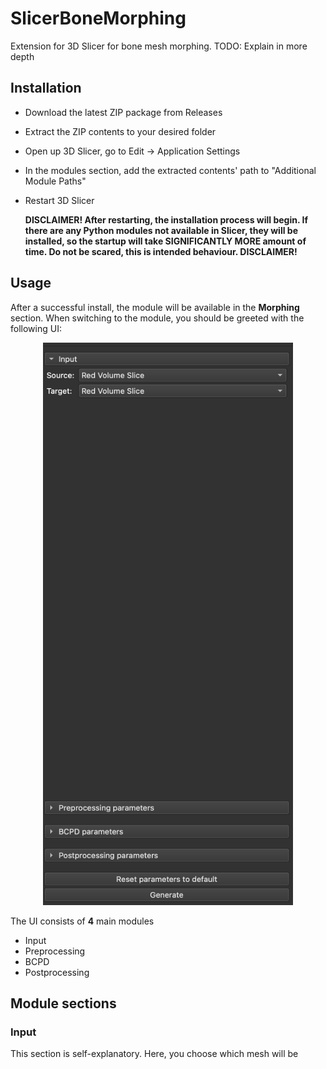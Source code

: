 # SlicerBoneMorphing
Extension for 3D Slicer for bone mesh morphing.
TODO: Explain in more depth

## Installation
- Download the latest ZIP package from Releases
- Extract the ZIP contents to your desired folder
- Open up 3D Slicer, go to Edit -> Application Settings
- In the modules section, add the extracted contents' path to "Additional Module Paths" 
- Restart 3D Slicer

    **DISCLAIMER! After restarting, the installation process will begin. If there are any Python modules not available in Slicer, they will be installed, so the startup will take SIGNIFICANTLY MORE amount of time. Do not be scared, this is intended behaviour. DISCLAIMER!**

## Usage
After a successful install, the module will be available in the **Morphing** section. 
When switching to the module, you should be greeted with the following UI: 

<p align="center"> 
<img src="docs/assets/ui.png" width="400px" height="900px">
</p>

The UI consists of **4** main modules
- Input
- Preprocessing
- BCPD
- Postprocessing

## Module sections

### Input
This section is self-explanatory. Here, you choose which mesh will be 




